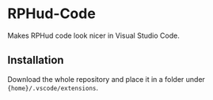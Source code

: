 # RPHud-Code #
Makes RPHud code look nicer in Visual Studio Code.

## Installation ##
Download the whole repository and place it in a folder under `{home}/.vscode/extensions`.